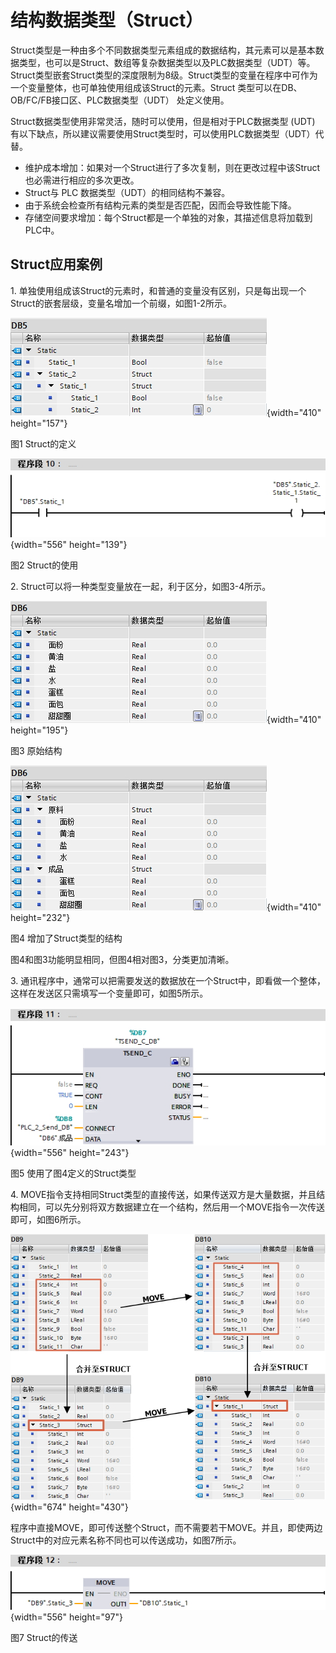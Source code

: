 # 结构数据类型（Struct）

Struct类型是一种由多个不同数据类型元素组成的数据结构，其元素可以是基本数据类型，也可以是Struct、数组等复杂数据类型以及PLC数据类型（UDT）等。Struct类型嵌套Struct类型的深度限制为8级。Struct类型的变量在程序中可作为一个变量整体，也可单独使用组成该Struct的元素。Struct
类型可以在DB、OB/FC/FB接口区、PLC数据类型（UDT） 处定义使用。

Struct数据类型使用非常灵活，随时可以使用，但是相对于PLC数据类型 (UDT)
有以下缺点，所以建议需要使用Struct类型时，可以使用PLC数据类型（UDT）代替。

- 维护成本增加：如果对一个Struct进行了多次复制，则在更改过程中该Struct也必需进行相应的多次更改。
- Struct与 PLC 数据类型（UDT）的相同结构不兼容。
- 由于系统会检查所有结构元素的类型是否匹配，因而会导致性能下降。
- 存储空间要求增加：每个Struct都是一个单独的对象，其描述信息将加载到PLC中。

## Struct应用案例

1\. 单独使用组成该Struct的元素时，和普通的变量没有区别，只是每出现一个Struct的嵌套层级，变量名增加一个前缀，如图1-2所示。

![](images/2-01.jpg){width="410" height="157"}

图1 Struct的定义

![](images/2-02.jpg){width="556" height="139"}

图2 Struct的使用

2\. Struct可以将一种类型变量放在一起，利于区分，如图3-4所示。

![](images/2-03.jpg){width="410" height="195"}

图3 原始结构

![](images/2-04.jpg){width="410" height="232"}

图4 增加了Struct类型的结构

图4和图3功能明显相同，但图4相对图3，分类更加清晰。

3\. 通讯程序中，通常可以把需要发送的数据放在一个Struct中，即看做一个整体，这样在发送区只需填写一个变量即可，如图5所示。

![](images/2-05.jpg){width="556" height="243"}

图5 使用了图4定义的Struct类型

4\. MOVE指令支持相同Struct类型的直接传送，如果传送双方是大量数据，并且结构相同，可以先分别将双方数据建立在一个结构，然后用一个MOVE指令一次传送即可，如图6所示。

![](images/2-06.jpg){width="674" height="430"}

程序中直接MOVE，即可传送整个Struct，而不需要若干MOVE。并且，即使两边Struct中的对应元素名称不同也可以传送成功，如图7所示。

![](images/2-07.jpg){width="556" height="97"}

图7 Struct的传送
